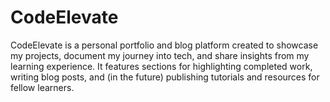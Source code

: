 # CodeElevate
CodeElevate is a personal portfolio and blog platform created to showcase my projects, document my journey into tech, and share insights from my learning experience. It features sections for highlighting completed work, writing blog posts, and (in the future) publishing tutorials and resources for fellow learners.
